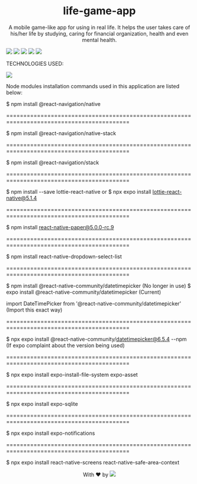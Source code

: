<h1 align="center">life-game-app</h1>

<p align="center">A mobile game-like app for using in real life. It helps the user takes care of his/her life by studying, caring for financial organization, health and even mental health.</p>

<img src="https://img.shields.io/badge/os-Android-green" /> 
<img src="https://img.shields.io/badge/release-v1.0.0-blue" /> 
<a href="https://www.npmjs.com/"><img src="https://img.shields.io/badge/npm-v9.3.1-red" /></a> 
<a href="https://nodejs.org/en/"><img src="https://img.shields.io/badge/node.js-v.18.14.0-brightgreen" /></a> 
<img src="https://img.shields.io/badge/license-MIT-blue" />

TECHNOLOGIES USED:

<img src="https://upload.wikimedia.org/wikipedia/commons/thumb/6/6a/JavaScript-logo.png/64px-JavaScript-logo.png" />


Node modules installation commands used in this application are listed below:


$ npm install @react-navigation/native

==========================================================================================

$ npm install @react-navigation/native-stack

==========================================================================================

$ npm install @react-navigation/stack

==========================================================================================

$ npm install --save lottie-react-native
or
$ npx expo install lottie-react-native@5.1.4

==========================================================================================

$ npm install react-native-paper@5.0.0-rc.9

==========================================================================================

$ npm install react-native-dropdown-select-list

==========================================================================================

$ npm install @react-native-community/datetimepicker (No longer in use)
$ expo install @react-native-community/datetimepicker (Current)

import DateTimePicker from '@react-native-community/datetimepicker'
(Import this exact way)

==========================================================================================

$ npx expo install @react-native-community/datetimepicker@6.5.4 --npm
(If expo complaint about the version being used)

==========================================================================================

$ npx expo install expo-install-file-system expo-asset

==========================================================================================

$ npx expo install expo-sqlite

==========================================================================================

$ npx expo install expo-notifications

==========================================================================================

$ npx expo install react-native-screens react-native-safe-area-context


<p align="center">With ❤ by <img src=https://img.shields.io/badge/-dotExtension-black /> <p/>
